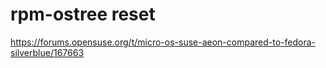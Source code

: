 # rpm-ostree reset
https://forums.opensuse.org/t/micro-os-suse-aeon-compared-to-fedora-silverblue/167663
